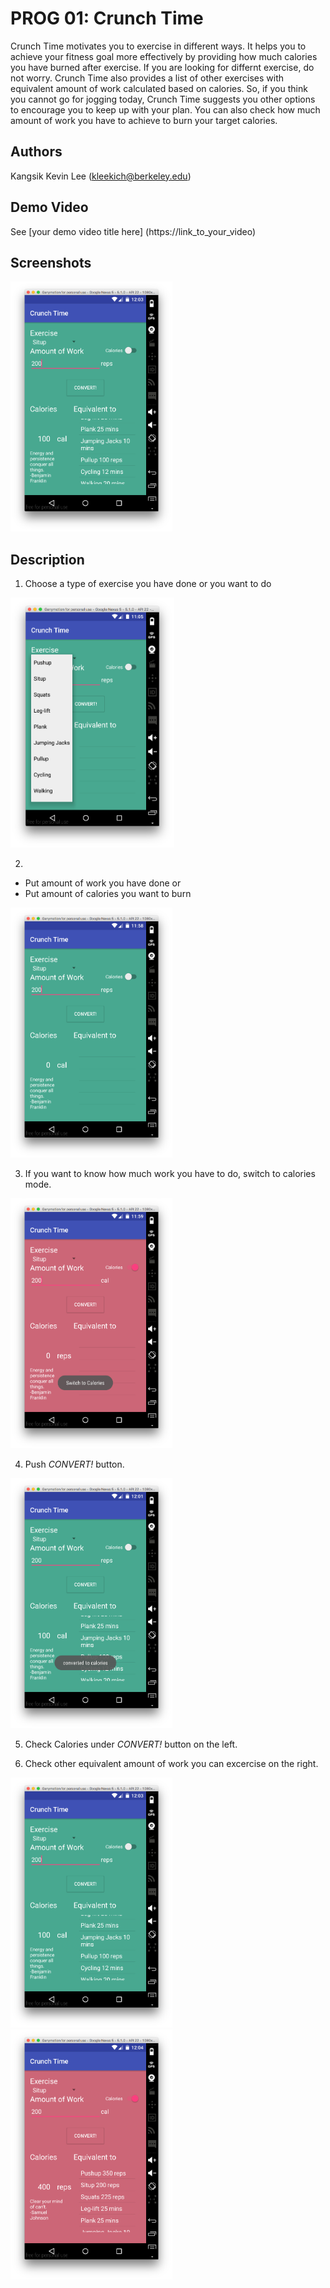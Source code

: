 # PROG 01: Crunch Time

Crunch Time motivates you to exercise in different ways. It helps you to achieve your fitness goal more effectively by providing how much calories you have burned after exercise. If you are looking for differnt exercise, do not worry. Crunch Time also provides a list of other exercises with equivalent amount of work calculated based on calories. So, if you think you cannot go for jogging today, Crunch Time suggests you other options to encourage you to keep up with your plan. You can also check how much amount of work you have to achieve to burn your target calories.

## Authors

Kangsik Kevin Lee ([kleekich@berkeley.edu](mailto:your_email@berkeley.edu))

## Demo Video

See [your demo video title here] (https://link_to_your_video)

## Screenshots

<img src="screenshots/output1.png" height="400" alt="Screenshot"/>

## Description

1. Choose a type of exercise you have done or you want to do

<img src="screenshots/dropdown.png" height="400" alt="Screenshot"/>

2. 
- Put amount of work you have done or
- Put amount of calories you want to burn

<img src="screenshots/input.png" height="400" alt="Screenshot"/>

3. If you want to know how much work you have to do, switch to calories mode. 

<img src="screenshots/switch.png" height="400" alt="Screenshot"/>

4. Push *CONVERT!* button.

<img src="screenshots/convert.png" height="400" alt="Screenshot"/>

5. Check Calories under *CONVERT!* button on the left. 

6. Check other equivalent amount of work you can excercise on the right.

<img src="screenshots/output1.png" height="400" alt="Screenshot"/>

<img src="screenshots/output2.png" height="400" alt="Screenshot"/>
